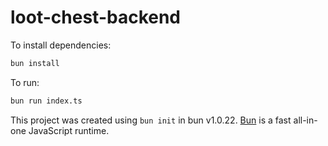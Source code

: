 # loot-chest-backend

To install dependencies:

```bash
bun install
```

To run:

```bash
bun run index.ts
```

This project was created using `bun init` in bun v1.0.22. [Bun](https://bun.sh) is a fast all-in-one JavaScript runtime.
